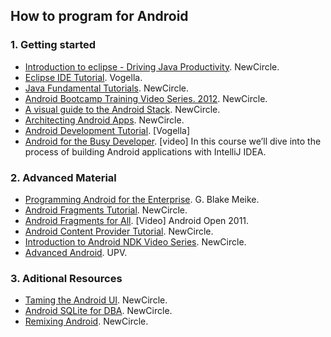 ## How to program for Android

### 1. Getting started
  * [Introduction to eclipse - Driving Java Productivity](https://thenewcircle.com/s/post/595/video_introduction_to_eclipse_driving_java_productivity). NewCircle.
  * [Eclipse IDE Tutorial](http://www.vogella.com/articles/Eclipse/article.html). Vogella.
  * [Java Fundamental Tutorials](https://thenewcircle.com/bookshelf/java_fundamentals_tutorial/index.html). NewCircle.
  * [Android Bootcamp Training Video Series. 2012](https://thenewcircle.com/s/post/1017/android_bootcamp_series_2012_video_tutorial). NewCircle.
  * [A visual guide to the Android Stack](https://thenewcircle.com/s/post/1031/android_stack_source_to_device). NewCircle.
  * [Architecting Android Apps](https://thenewcircle.com/s/post/1341/architecting_android_apps_at_andevcon). NewCircle.
  * [Android Development Tutorial](http://www.vogella.com/articles/Android/article.html). [Vogella]
  * [Android for the Busy Developer](https://tutsplus.com/course/android-for-the-busy-developer/). [video] In this course we’ll dive into the process of building Android applications with IntelliJ IDEA.

### 2. Advanced Material
  * [Programming Android for the Enterprise](https://thenewcircle.com/s/post/1346/programming_android_for_the_enterprise). G. Blake Meike.
  * [Android Fragments Tutorial](https://thenewcircle.com/s/post/1250/android_fragments_tutorial). NewCircle.
  * [Android Fragments for  All](https://thenewcircle.com/s/post/1099/android_fragments_for_all). [Video] Android Open 2011.
  * [Android Content Provider Tutorial](https://thenewcircle.com/s/post/1375/android_content_provider_tutorial). NewCircle.
  * [Introduction to Android NDK Video Series](https://thenewcircle.com/s/post/1153/introduction_to_ndk). NewCircle.
  * [Advanced Android](https://www.youtube.com/playlist?list=PL6kQim6ljTJuAfKz4i5-tIxD9U3Es07Vr). UPV.

### 3. Aditional Resources
  * [Taming the Android UI](https://thenewcircle.com/s/post/563/video_taming_android_ui_with_eric_burke_of_square). NewCircle.
  * [Android SQLite for DBA](https://thenewcircle.com/s/post/1213/android_sqlite_for_the_dba). NewCircle.
  * [Remixing Android](https://thenewcircle.com/s/post/1044/remixing_android). NewCircle.
